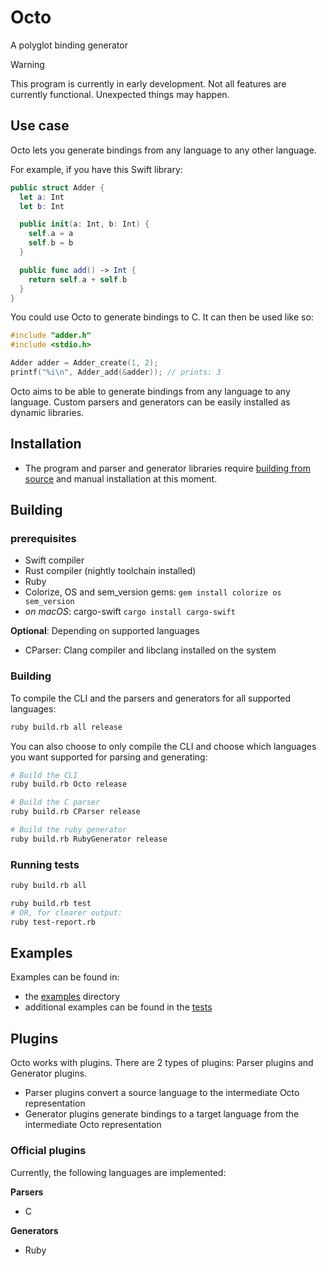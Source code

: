 # Octo

A polyglot binding generator

> [!WARNING]
> This program is currently in early development. Not all features are currently
> functional. Unexpected things may happen.

## Use case

Octo lets you generate bindings from any language to any other language.

For example, if you have this Swift library:

```swift
public struct Adder {
  let a: Int
  let b: Int

  public init(a: Int, b: Int) {
    self.a = a
    self.b = b
  }

  public func add() -> Int {
    return self.a + self.b
  }
}
```

You could use Octo to generate bindings to C. It can then be used like so:

```c
#include "adder.h"
#include <stdio.h>

Adder adder = Adder_create(1, 2);
printf("%i\n", Adder_add(&adder)); // prints: 3
```

Octo aims to be able to generate bindings from any language to any language. Custom parsers and
generators can be easily installed as dynamic libraries.

## Installation

- The program and parser and generator libraries require [building from source](#building) and manual installation at this moment.

## Building

### prerequisites

- Swift compiler
- Rust compiler (nightly toolchain installed)
- Ruby
- Colorize, OS and sem_version gems: `gem install colorize os sem_version`
- *on macOS*: cargo-swift `cargo install cargo-swift`

**Optional**: Depending on supported languages
- CParser: Clang compiler and libclang installed on the system

### Building

To compile the CLI and the parsers and generators for all supported languages:

```sh
ruby build.rb all release
```

You can also choose to only compile the CLI and choose which languages you want supported
for parsing and generating:

```sh
# Build the CLI
ruby build.rb Octo release

# Build the C parser
ruby build.rb CParser release

# Build the ruby generator
ruby build.rb RubyGenerator release
```

### Running tests

```sh
ruby build.rb all

ruby build.rb test
# OR, for clearer output:
ruby test-report.rb
```

## Examples

Examples can be found in:
- the [examples](/Examples) directory
- additional examples can be found in the [tests](/Tests/OctoExecutionTests/resources)

## Plugins

Octo works with plugins. There are 2 types of plugins: Parser plugins and Generator plugins.
- Parser plugins convert a source language to the intermediate Octo representation
- Generator plugins generate bindings to a target language from the intermediate Octo representation

### Official plugins

Currently, the following languages are implemented:

**Parsers**
- C

**Generators**
- Ruby
